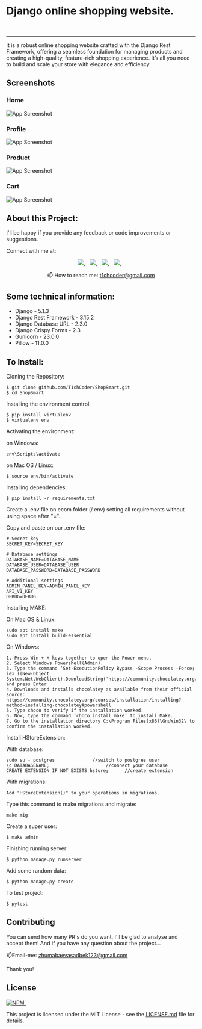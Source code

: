 # Django online shopping website.

<p align='center'>
  <img src="https://img.shields.io/badge/Django-092E20?logo=django&logoColor=white" alt=""/>
  <img src="https://img.shields.io/badge/Python-306998?logo=python&logoColor=white"  alt=""/>
  <img src="https://img.shields.io/badge/PostgreSQL-336791?logo=postgresql&logoColor=white"  alt=""/>
  <img src="https://img.shields.io/badge/Github-2C2C2C?logo=github&logoColor=white"  alt=""/>
</p>

<hr class="dotted">
It is a robust online shopping website crafted with the Django Rest Framework, offering a seamless foundation for managing products and creating a high-quality, feature-rich shopping experience. It’s all you need to build and scale your store with elegance and efficiency.

## Screenshots

### Home
![App Screenshot](https://i.imgur.com/itySk8M.png)
### Profile
![App Screenshot](https://i.imgur.com/BkL7tFJ.png)
### Product
![App Screenshot](https://i.imgur.com/TjW6DLs.png)
### Cart
![App Screenshot](https://i.imgur.com/ZCZ2h3k.png)

## About this Project:

I'll be happy if you provide any feedback or code improvements or suggestions.

Connect with me at:

<p align='center'>

  <a href="https://www.instagram.com/t1ch_coder/">
    <img src="https://img.shields.io/badge/instagram-%23E1306C.svg?&style=for-the-badge&logo=instagram&logoColor=white" />
  </a>&nbsp;&nbsp;
  <a href="https://x.com/T1chCoder">
    <img src="https://img.shields.io/badge/x-%23000000.svg?&style=for-the-badge&logo=x&logoColor=white" />        
  </a>&nbsp;&nbsp;
  <a href="https://discordapp.com/users/1299474775239823392">
    <img src="https://img.shields.io/badge/discord-%235865F2.svg?&style=for-the-badge&logo=discord&logoColor=white" />        
  </a>&nbsp;&nbsp;
  <a href="https://t.me/T1chCoder">
    <img src="https://img.shields.io/badge/telegram-%230088CC.svg?&style=for-the-badge&logo=telegram&logoColor=white" />        
  </a>&nbsp;&nbsp;


</p>

<p align='center'>
  📫 How to reach me: <a href='mailto:t1chcoder@gmail.com'>t1chcoder@gmail.com</a>
</p>

## Some technical information:

- Django - 5.1.3
- Django Rest Framework - 3.15.2
- Django Database URL - 2.3.0
- Django Crispy Forms - 2.3
- Gunicorn - 23.0.0
- Pillow - 11.0.0

## To Install:

Cloning the Repository:

```
$ git clone github.com/T1chCoder/ShopSmart.git
$ cd ShopSmart
```

Installing the environment control:

```
$ pip install virtualenv
$ virtualenv env
```

Activating the environment:

on Windows:

```
env\Scripts\activate
```

on Mac OS / Linux:

```
$ source env/bin/activate
```

Installing dependencies:

```
$ pip install -r requirements.txt
```

Create a .env file on ecom folder (/.env) setting all requirements without using space after "=".

Copy and paste on our .env file:

```
# Secret key
SECRET_KEY=SECRET_KEY

# Database settings
DATABASE_NAME=DATABASE_NAME
DATABASE_USER=DATABASE_USER
DATABASE_PASSWORD=DATABASE_PASSWORD

# Additional settings
ADMIN_PANEL_KEY=ADMIN_PANEL_KEY
API_V1_KEY
DEBUG=DEBUG
```

Installing MAKE:

On Mac OS & Linux:

```
sudo apt install make
sudo apt install build-essential
```

On Windows:

```
1. Press Win + X keys together to open the Power menu.
2. Select Windows Powershell(Admin).
3. Type the command ‘Set-ExecutionPolicy Bypass -Scope Process -Force; iex ((New-Object System.Net.WebClient).DownloadString('https://community.chocolatey.org/install.ps1'))' and press Enter
4. Downloads and installs chocolatey as available from their official source: https://community.chocolatey.org/courses/installation/installing?method=installing-chocolatey#powershell
5. Type choco to verify if the installation worked.
6. Now, type the command ‘choco install make‘ to install Make.
7. Go to the installation directory C:\Program Files(x86)\GnuWin32\ to confirm the installation worked.
```

Install HStoreExtension:

With database:
```
sudo su - postgres              //switch to postgres user
\c DATABASENAME;                     //connect your database
CREATE EXTENSION IF NOT EXISTS hstore;      //create extension
```

With migrations:

```
Add "HStoreExtension()" to your operations in migrations.
```


Type this command to make migrations and migrate:

```
make mig
```

Create a super user:

```
$ make admin
```

Finishing running server:

```
$ python manage.py runserver
```

Add some random data:
```
$ python manage.py create
```

To test project:
```
$ pytest
```


## Contributing

You can send how many PR's do you want, I'll be glad to analyse and accept them! And if you have any question about the
project...

📫Email-me: <a href='mailto:zhumabaevasadbek123@gmail.com'>zhumabaevasadbek123@gmail.com</a>

Thank you!

## License

<a href="https://github.com/T1chCoder/ShopSmart/blob/master/LICENSE.md">
    <img alt="NPM" src="https://img.shields.io/npm/l/license?style=for-the-badge">
</a>&nbsp;&nbsp;

This project is licensed under the MIT License - see
the [LICENSE.md](https://github.com/T1chCoder/ShopSmart/blob/master/LICENSE.md) file for details.
